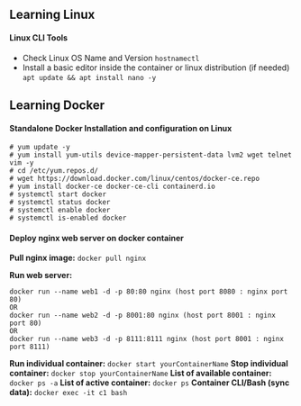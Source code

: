 ## Learning Linux

#### Linux CLI Tools

* Check Linux OS Name and Version `hostnamectl`
* Install a basic editor inside the container or linux distribution (if needed) `apt update && apt install nano -y`

## Learning Docker

#### Standalone Docker Installation and configuration on Linux

```dockerInstall
# yum update -y
# yum install yum-utils device-mapper-persistent-data lvm2 wget telnet vim -y
# cd /etc/yum.repos.d/
# wget https://download.docker.com/linux/centos/docker-ce.repo
# yum install docker-ce docker-ce-cli containerd.io
# systemctl start docker
# systemctl status docker
# systemctl enable docker
# systemctl is-enabled docker
```

#### Deploy nginx web server on docker container

**Pull nginx image:**  `docker pull nginx`

**Run web server:**

```dockerRun
docker run --name web1 -d -p 80:80 nginx (host port 8080 : nginx port 80)
OR
docker run --name web2 -d -p 8001:80 nginx (host port 8001 : nginx port 80)
OR
docker run --name web3 -d -p 8111:8111 nginx (host port 8001 : nginx port 8111)
```
**Run individual container:** `docker start yourContainerName`
**Stop individual container:** `docker stop yourContainerName`
**List of available container:** `docker ps -a`
**List of active container:** `docker ps`
**Container CLI/Bash (sync data):** `docker exec -it c1 bash`


